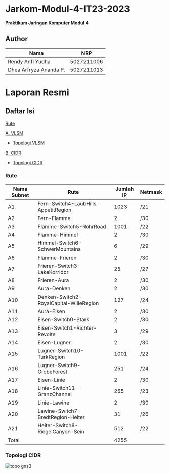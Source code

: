 # Jarkom-Modul-4-IT23-2023
**Praktikum Jaringan Komputer Modul 4**

## Author
| Nama | NRP |
|---------------------------|------------|
|Rendy Anfi Yudha| 5027211006 |
|Dhea Arfryza Ananda P. | 5027211013 |

# Laporan Resmi
## Daftar Isi
[Rute](#rute)

[A. VLSM](#VLSM)
- [Topologi VLSM](#topologivlsm)

[B. CIDR](#CIDR)
- [Topologi CIDR](#topologividr)

### Rute
| Nama Subnet | Rute | Jumlah IP | Netmask |
|---------|---------------------------|---------|---------|
| A1 | Fern-Switch4-LaubHills-AppetitRegion	| 1023 |	/21 |
| A2 |	Fern-Flamme |	2 |	/30 |
| A3	| Flamme-Switch5-RohrRoad |	1001|	/22 |
| A4 |	Flamme-Himmel	| 2	| /30 |
| A5 |	Himmel-Switch6-SchwerMountains | 6 |	/29 |
| A6	| Flamme-Frieren |	2	| /30 |
| A7 |	Frieren-Switch3-LakeKorridor |	25 |	/27 |
| A8 |	Frieren-Aura |	2 |	/30 |
| A9 |	Aura-Denken |	2 |	/30 |
| A10 |	Denken-Switch2-RoyalCapital-WilleRegion |	127 |	/24 |
| A11 |	Aura-Eisen | 2 |	/30 |
| A12 |	Eisen-Switch0-Stark |	2 |	/30 |
| A13	| Eisen-Switch1-Richter-Revolte |	3 |	/29 |
| A14	| Eisen-Lugner |	2 |	/30 |
| A15 |	Lugner-Switch10-TurkRegion |	1001 |	/22 |
| A16	| Lugner-Switch9-GrobeForest	| 251 |	/24 |
| A17	| Eisen-Linie |	2 |	/30 |
| A18	| Linie-Switch11-GranzChannel |	255 |	/23 |
| A19 |	Linie-Lawine	| 2	| /30 |
| A20	| Lawine-Switch7-BredtRegion-Heiter |	31 |	/26 |
| A21	| Heiter-Switch8-RiegelCanyon-Sein |	512	| /22 |
| Total | | 4255 | |

### Topologi CIDR

![topo gns3](https://github.com/dheaarfryza/Jarkom-Modul-4-IT23-2023/assets/89828723/e51f7853-b945-46f8-9ae7-79a7899d7471)

